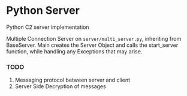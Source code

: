 # Python Server

Python C2 server implementation

Multiple Connection Server on ```server/multi_server.py```, inheriting from BaseServer.
Main creates the Server Object and calls the start_server function, while handling any Exceptions that may arise.

### TODO
1. Messaging protocol between server and client
2. Server Side Decryption of messages